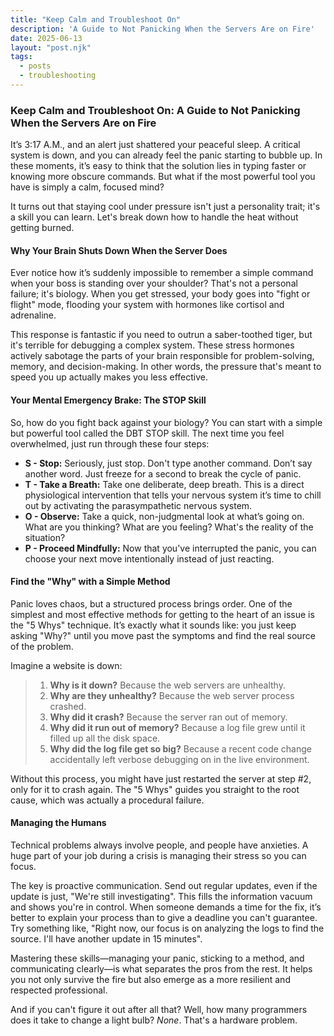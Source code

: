 ```yaml
---
title: "Keep Calm and Troubleshoot On"
description: 'A Guide to Not Panicking When the Servers Are on Fire'
date: 2025-06-13
layout: "post.njk"
tags:
  - posts
  - troubleshooting
---
```




### Keep Calm and Troubleshoot On: A Guide to Not Panicking When the Servers Are on Fire

It’s 3:17 A.M., and an alert just shattered your peaceful sleep. A critical system is down, and you can already feel the panic starting to bubble up. In these moments, it’s easy to think that the solution lies in typing faster or knowing more obscure commands. But what if the most powerful tool you have is simply a calm, focused mind?

It turns out that staying cool under pressure isn't just a personality trait; it's a skill you can learn. Let's break down how to handle the heat without getting burned.

#### Why Your Brain Shuts Down When the Server Does

Ever notice how it’s suddenly impossible to remember a simple command when your boss is standing over your shoulder? That's not a personal failure; it's biology. When you get stressed, your body goes into "fight or flight" mode, flooding your system with hormones like cortisol and adrenaline.

This response is fantastic if you need to outrun a saber-toothed tiger, but it's terrible for debugging a complex system. These stress hormones actively sabotage the parts of your brain responsible for problem-solving, memory, and decision-making. In other words, the pressure that's meant to speed you up actually makes you less effective.

#### Your Mental Emergency Brake: The STOP Skill

So, how do you fight back against your biology? You can start with a simple but powerful tool called the DBT STOP skill. The next time you feel overwhelmed, just run through these four steps:

* **S - Stop:** Seriously, just stop. Don't type another command. Don’t say another word. Just freeze for a second to break the cycle of panic.
* **T - Take a Breath:** Take one deliberate, deep breath. This is a direct physiological intervention that tells your nervous system it’s time to chill out by activating the parasympathetic nervous system.
* **O - Observe:** Take a quick, non-judgmental look at what’s going on. What are you thinking? What are you feeling? What's the reality of the situation?
* **P - Proceed Mindfully:** Now that you've interrupted the panic, you can choose your next move intentionally instead of just reacting.

#### Find the "Why" with a Simple Method

Panic loves chaos, but a structured process brings order. One of the simplest and most effective methods for getting to the heart of an issue is the "5 Whys" technique. It’s exactly what it sounds like: you just keep asking "Why?" until you move past the symptoms and find the real source of the problem.

Imagine a website is down:

> 1.  **Why is it down?** Because the web servers are unhealthy.
> 2.  **Why are they unhealthy?** Because the web server process crashed.
> 3.  **Why did it crash?** Because the server ran out of memory.
> 4.  **Why did it run out of memory?** Because a log file grew until it filled up all the disk space.
> 5.  **Why did the log file get so big?** Because a recent code change accidentally left verbose debugging on in the live environment.

Without this process, you might have just restarted the server at step #2, only for it to crash again. The "5 Whys" guides you straight to the root cause, which was actually a procedural failure.

#### Managing the Humans

Technical problems always involve people, and people have anxieties. A huge part of your job during a crisis is managing their stress so you can focus.

The key is proactive communication. Send out regular updates, even if the update is just, "We're still investigating". This fills the information vacuum and shows you're in control. When someone demands a time for the fix, it’s better to explain your process than to give a deadline you can't guarantee. Try something like, "Right now, our focus is on analyzing the logs to find the source. I'll have another update in 15 minutes".

Mastering these skills—managing your panic, sticking to a method, and communicating clearly—is what separates the pros from the rest. It helps you not only survive the fire but also emerge as a more resilient and respected professional.

And if you can't figure it out after all that? Well, how many programmers does it take to change a light bulb? *None*. That's a hardware problem.